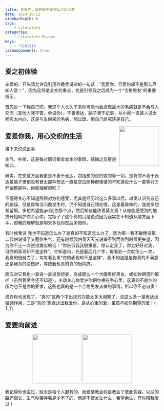 ```yaml
---
title: 我爱你，爱的却不是那么尽如人意
date: 2020-10-12
sidebarDepth: 0
tags:
    - Literature
categories:
    - Literature Review
keys:
    - '5201314'
isShowComments: true
---
```


<Boxx/>

## 爱之初体验


亲爱的，开头请允许我引用昨晚曾说过的一句话：“我爱你，但爱的却不是那么尽如人意！”，因为这将是全文的重点，也是引领我之后成为一个“合格男友”的重要指示。

首先说一下我自己吧，我这个人长久下来你可能也会发现最大的毛病就是不会与人交流（其他人我不管，单说你），不善表达，脑子里不记事，从小就一直被人说太老实太内向，这是与生俱来的毛病，想过改，但自己终究还是自己。

<p align="center" style="float: right;margin-top: 0;">
    <img style="pointer-events:none;" src="/znote/img/essay/005J4OU5ly1gec2bk061qj306o06ojrt.jpg" width=130>
</p>

## 爱是你我，用心交织的生活

接下来说说正事

生气，吵架，这是每对情侣都会发生的事情，结婚之后更是如此。

确实，在恋爱方面我更是不善于表达，包括想的说的做的等一切，是真的不善于表达是脑子里都没有冒出那种想法一直是空白那种都傻傻的不知道说什么一直等对方开话题那种，你能理解的吧？

不懂得关心不知道照顾对方的感受，尤其是经历过这么多事以后，越发认识到自己的错误，但是每每当问题发生时，仍不知道自己错在哪，这是最致命的，我是多想希望啊，多想希望能get到你那个点，然后知错能改善莫大焉！从你能感受到的地方开始呵护你关心你，完犊子了这个真的只是说说因为我实在不知道从哪方面下手，照我的理解就是明天多找你然后多陪你。

有时候我说 我也不知道怎么办了是真的不知道怎么办了，因为第一我不敢瞎说第二我怕说错了又惹你生气，还有时候我怕我天天光说做不到而你到时候更失望，因为你不止一次说过类似的话：“你告诉我我很重要，你认定我了，你会好好对我，可你的表现却不是这样”，你知道吗，光是最后几个字，每看到一次就伤心一次，我真的很努力了，每每看到发“你的表现却不是这样”，我不知道是是你真的不满意还是我真的没做好，导致我也真的真的很内疚。

而应对它我也一直说一直说我想变，变成那么一个大暖男好男友，或如你期望的那样（虽然我至今还不知道），主动关心你爱护你把你捧在手心里，这真的不是你的压力也不是你的要求，这些也真的是一个合格男友该做的事情，所以你不必自责！

或许你也发现了，“真的”这两个字出现的次数太多太频繁了，说这么多一是表达出强调作用，二是“真的”想表达出我爱你，是从心里的爱，虽然不如你期望的爱！( T_T)

## 爱要向前进

<p align="center">
    <img style="pointer-events:none;" src="/znote/img/essay/006r3PQBjw1fbn7cbt4g2g308c08cjre.gif" width=160>
    <img style="pointer-events:none;" src="/znote/img/essay/006APoFYjw1fcg5hcgv0fg308c08c0sr.gif" width=160>
</p>

我记得你也说过，缺点是每个人都有的，而爱情教会则是教会了彼此包容。以后的路还很长，生气吵架拌嘴是少不了的，但是不管发生什么，希望余生，有你陪我度过！

<Reward/>
